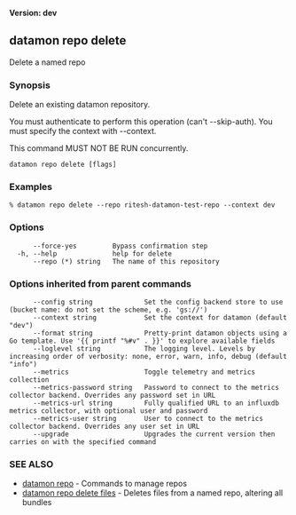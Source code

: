 **Version: dev**

## datamon repo delete

Delete a named repo

### Synopsis

Delete an existing datamon repository.

You must authenticate to perform this operation (can't --skip-auth).
You must specify the context with --context.

This command MUST NOT BE RUN concurrently.


```
datamon repo delete [flags]
```

### Examples

```
% datamon repo delete --repo ritesh-datamon-test-repo --context dev
```

### Options

```
      --force-yes         Bypass confirmation step
  -h, --help              help for delete
      --repo (*) string   The name of this repository
```

### Options inherited from parent commands

```
      --config string             Set the config backend store to use (bucket name: do not set the scheme, e.g. 'gs://')
      --context string            Set the context for datamon (default "dev")
      --format string             Pretty-print datamon objects using a Go template. Use '{{ printf "%#v" . }}' to explore available fields
      --loglevel string           The logging level. Levels by increasing order of verbosity: none, error, warn, info, debug (default "info")
      --metrics                   Toggle telemetry and metrics collection
      --metrics-password string   Password to connect to the metrics collector backend. Overrides any password set in URL
      --metrics-url string        Fully qualified URL to an influxdb metrics collector, with optional user and password
      --metrics-user string       User to connect to the metrics collector backend. Overrides any user set in URL
      --upgrade                   Upgrades the current version then carries on with the specified command
```

### SEE ALSO

* [datamon repo](datamon_repo.md)	 - Commands to manage repos
* [datamon repo delete files](datamon_repo_delete_files.md)	 - Deletes files from a named repo, altering all bundles

